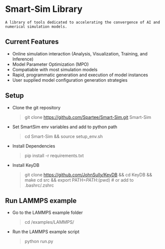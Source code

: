 # Smart-Sim Library

    A library of tools dedicated to accelerating the convergence of AI and numerical simulation models.

## Current Features

   - Online simulation interaction (Analysis, Visualization, Training, and Inference)
   - Model Parameter Optimization (MPO)
   - Compatiable with most simulation models
   - Rapid, programmatic generation and execution of model instances
   - User supplied model configuration generation strategies

## Setup

   - Clone the git repository
      > git clone https://github.com/Spartee/Smart-Sim.git Smart-Sim
   - Set SmartSim env variables and add to python path
      > cd Smart-Sim && source setup_env.sh
   - Install Dependencies
      > pip install -r requirements.txt
   - Install KeyDB
      > git clone https://github.com/JohnSully/KeyDB && cd KeyDB && make
      > cd src && export PATH=$PATH:$(pwd) # or add to .bashrc/.zshrc

## Run LAMMPS example

   - Go to the LAMMPS example folder
      > cd /examples/LAMMPS/
   - Run the LAMMPS example script
      > python run.py
